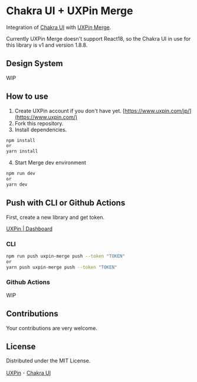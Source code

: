 # Chakra UI + UXPin Merge

Integration of [Chakra UI](https://v1.chakra-ui.com/) with [UXPin Merge](https://www.uxpin.com/merge).

Currently UXPin Merge doesn't support React18, so the Chakra UI in use for this library is v1 and version 1.8.8.

## Design System

WIP

## How to use

1. Create UXPin account if you don't have yet.
   [https://www.uxpin.com/jp/](https://www.uxpin.com/)
2. Fork this repository.
3. Install dependencies.

```sh
npm install
or
yarn install
```

4. Start Merge dev environment

```sh
npm run dev
or
yarn dev
```

## Push with CLI or Github Actions

First, create a new library and get token.

[UXPin | Dashboard](https://app.uxpin.com/dashboard/merge)

### CLI

```sh
npm run push uxpin-merge push --token "TOKEN"
or
yarn push uxpin-merge push --token "TOKEN"
```

### Github Actions

WIP

## Contributions

Your contributions are very welcome.

## License

Distributed under the MIT License.

[UXPin](https://www.uxpin.com/) ･ [Chakra UI](https://v1.chakra-ui.com/)
